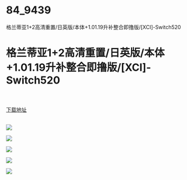 # 84_9439
格兰蒂亚1+2高清重置/日英版/本体+1.01.19升补整合即撸版/[XCI]-Switch520
# 格兰蒂亚1+2高清重置/日英版/本体+1.01.19升补整合即撸版/[XCI]-Switch520
 <br/></br>
[下载地址](https://www.switch520.cc/article/9439 "下载地址")
<br/></br>

<p><span style="color: #ffffff;"><strong><img src="https://www.switch520.cc/muke_img/upload_art_editor_20210131-1_983ce0ccdf18b86f0e383ed6d9632c40.jpg"></strong></span></p>
<p><span style="color: #ffffff;"><strong><img src="https://www.switch520.cc/muke_img/upload_art_editor_20210131-1_b56ba3d404dff5c4a6ca1c501eeeba61.jpg"></strong></span></p>
<p><span style="color: #ffffff;"><strong><img src="https://www.switch520.cc/muke_img/upload_art_editor_20210131-1_c63bffdc5ca416a6c52743bd4a7b51a7.jpg"></strong></span></p>
<p><span style="color: #ffffff;"><strong><img src="https://www.switch520.cc/muke_img/upload_art_editor_20210131-1_793d5224fc7053b5672c5b4911f9b225.jpg"></strong></span></p>
<p><span style="color: #ffffff;"><strong><img src="https://www.switch520.cc/muke_img/upload_art_editor_20210131-1_9e6f53fb9698871cf0e58cc2d04bcef1.jpg"></strong></span></p>
<p><span style="color: #ffffff;"><strong>&nbsp;</strong></span></p>
